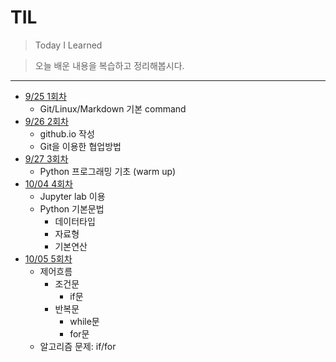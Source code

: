 # TIL

> Today I Learned

> 오늘 배운 내용을 복습하고 정리해봅시다.

---
- [9/25 1회차](./Review/230925_1.md) 
    - Git/Linux/Markdown 기본 command
- [9/26 2회차](./Review/230926_2.md)
    - github.io 작성
    - Git을 이용한 협업방법
- [9/27 3회차](./Review/230927_3.md)
    - Python 프로그래밍 기초 (warm up)
- [10/04 4회차](./Review/231004_4.md)
    - Jupyter lab 이용
    - Python 기본문법
        - 데이터타입
        - 자료형
        - 기본연산
- [10/05 5회차](./Review/231005_5.md)
    - 제어흐름
        - 조건문
            - if문
        - 반복문
            - while문
            - for문
    - 알고리즘 문제: if/for
            